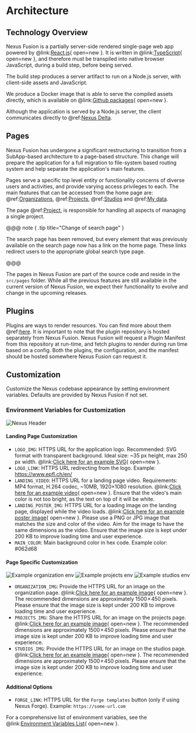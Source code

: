 # Architecture

## Technology Overview

Nexus Fusion is a partially server-side rendered single-page web app powered by @link:[React.js](https://react.dev){ open=new }.
It is written in @link:[TypeScript](https://www.typescriptlang.org/){ open=new }, and therefore must be transpiled
into native browser JavaScript, during a build step, before being served.

The build step produces a server artifact to run on a Node.js server, with client-side assets and JavaScript.

We produce a Docker image that is able to serve the compiled assets directly, which is available on
@link:[Github packages](https://github.com/senscience/nexus-fusion/pkgs/container/nexus-fusion){ open=new }.

Although the application is served by a Node.js server, the client communicates directly to @ref:[Nexus Delta](../delta/index.md).

## Pages

Nexus Fusion has undergone a significant restructuring to transition from a SubApp-based architecture to a page-based structure. This change will prepare the application for a full migration to file-system based routing system and help separate the application's main features.

Pages serve a specific top level entity or functionality concerns of diverse users and activities, and provide varying access privileges to each. The main features that can be accessed from the home page are: @ref:[Organizations](../fusion/organizations.md), @ref:[Projects](../fusion/projects.md), @ref:[Studios](../fusion/studios.md) and @ref:[My data](../fusion/my-data.md).

The page @ref:[Project](../fusion/project.md), is responsible for handling all aspects of managing a single project.

@@@ note { .tip title="Change of search page" }

The search page has been removed, but every element that was previously available on the search page now has a link on the home page. These links redirect users to the appropriate global search type page.

@@@

The pages in Nexus Fusion are part of the source code and reside in the `src/pages` folder. While all the previous features are still available in the current version of Nexus Fusion, we expect their functionality to evolve and change in the upcoming releases.

## Plugins

Plugins are ways to render resources. You can find more about them @ref:[here](plugins.md). It is important to note
that the plugin repository is hosted separately from Nexus Fusion. Nexus Fusion will request a Plugin Manifest from
this repository at run-time, and fetch plugins to render during run time based on a config. Both the plugins, the
configuration, and the manifest should be hosted somewhere Nexus Fusion can request it.

## Customization

Customize the Nexus codebase appearance by setting environment variables. Defaults are provided by Nexus Fusion if not set.

### Environment Variables for Customization

![Nexus Header](./assets/environment-variables.png)

#### Landing Page Customization

- `LOGO_IMG`: HTTPS URL for the application logo. Recommended: SVG format with transparent background. Ideal size: ~35 px height, max 250 px width. @link:[Click here for an example SVG](https://github.com/BlueBrain/nexus-web/blob/main/src/shared/images/EPFL_BBP_logo.svg){ open=new }.
- `LOGO_LINK`: HTTPS URL redirecting from the logo. Example: <https://www.epfl.ch/en/>
- `LANDING_VIDEO`: HTTPS URL for a landing page video. Requirements: MP4 format, H.264 codec, ~10MB, 1920×1080 resolution. @link:[Click here for an example video](https://raw.githubusercontent.com/BlueBrain/nexus-web/main/src/shared/videos/BrainRegionsNexusPage.mp4){ open=new }. Ensure that the video's main color is not too bright, as the text on top of it will be white.
- `LANDING_POSTER_IMG`: HTTPS URL for a loading image on the landing page, displayed while the video loads. @link:[Click here for an example poster image](https://github.com/BlueBrain/nexus-web/blob/main/src/shared/images/BrainRegionsNexusPage.jpg){ open=new }. Please use a PNG or JPG image that matches the size and color of the video. Aim for the image to have the same dimensions as the video. Ensure that the image size is kept under 200 KB to improve loading time and user experience.
- `MAIN_COLOR`: Main background color in hex code. Example color: #062d68

#### Page Specific Customization

![Example organization env](./assets/organizations-envs.png)
![Example projects env](./assets/projects-envs.png)
![Example studios env](./assets/studios-envs.png)

- `ORGANIZATION_IMG`: Provide the HTTPS URL for an image on the organization page. @link:[Click here for an example image](https://github.com/BlueBrain/nexus-web/blob/main/src/shared/images/sscx-by-layers-v3.png){ open=new }. The recommended dimensions are approximately 1500 × 450 pixels. Please ensure that the image size is kept under 200 KB to improve loading time and user experience.
- `PROJECTS_IMG`: Share the HTTPS URL for an image on the projects page. @link:[Click here for an example image](https://github.com/BlueBrain/nexus-web/blob/main/src/shared/images/hippocampus.png){ open=new }. The recommended dimensions are approximately 1500 × 450 pixels. Please ensure that the image size is kept under 200 KB to improve loading time and user experience.
- `STUDIOS_IMG`: Provide the HTTPS URL for an image on the studios page. @link:[Click here for an example image](https://github.com/BlueBrain/nexus-web/blob/main/src/shared/images/neocortex.png){ open=new }. The recommended dimensions are approximately 1500 × 450 pixels. Please ensure that the image size is kept under 200 KB to improve loading time and user experience.

#### Additional Options

- `FORGE_LINK`: HTTPS URL for the `Forge templates` button (only if using Nexus Forge). Example: `https://some-url.com`

For a comprehensive list of environment variables, see the @link:[Environment Variables List](https://github.com/BlueBrain/nexus-web/blob/main/README.md#env-variables-list){ open=new }.
